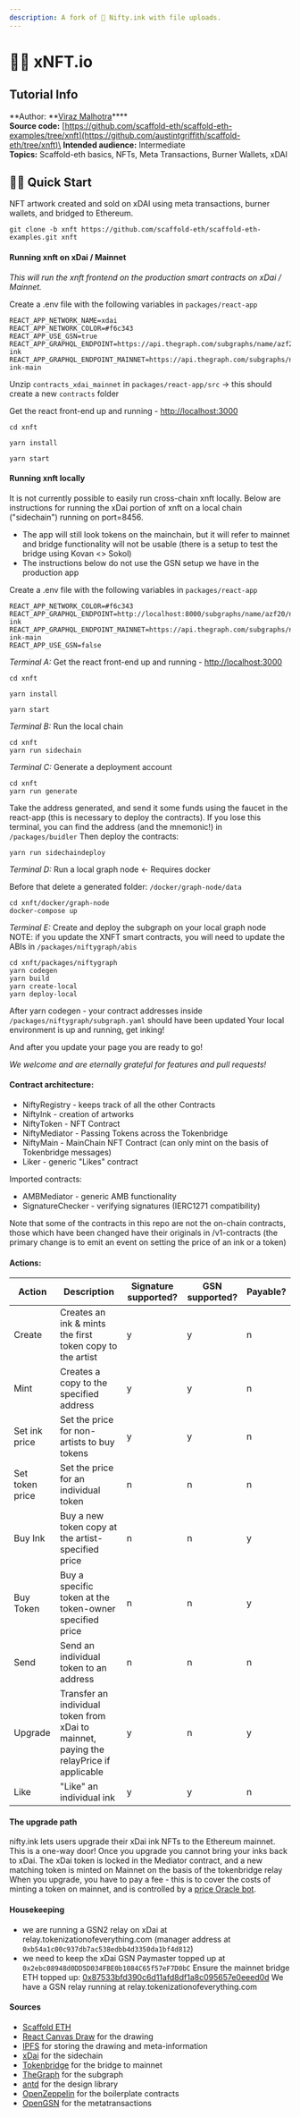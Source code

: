 ```yaml
---
description: A fork of 🎨 Nifty.ink with file uploads.
---
```


# 👨‍🎤 xNFT.io

## Tutorial Info

**Author: **[Viraz Malhotra](https://github.com/viraj124)****\
**Source code:** [https://github.com/scaffold-eth/scaffold-eth-examples/tree/xnft](https://github.com/austintgriffith/scaffold-eth/tree/xnft)\
**Intended audience:** Intermediate\
**Topics:** Scaffold-eth basics, NFTs, Meta Transactions, Burner Wallets, xDAI

## 🏃‍♀️ Quick Start

NFT artwork created and sold on xDAI using meta transactions, burner wallets, and bridged to Ethereum.

```
git clone -b xnft https://github.com/scaffold-eth/scaffold-eth-examples.git xnft
```

#### Running xnft on xDai / Mainnet

_This will run the xnft frontend on the production smart contracts on xDai / Mainnet._

Create a .env file with the following variables in `packages/react-app`

```
REACT_APP_NETWORK_NAME=xdai
REACT_APP_NETWORK_COLOR=#f6c343
REACT_APP_USE_GSN=true
REACT_APP_GRAPHQL_ENDPOINT=https://api.thegraph.com/subgraphs/name/azf20/nifty-ink
REACT_APP_GRAPHQL_ENDPOINT_MAINNET=https://api.thegraph.com/subgraphs/name/azf20/nifty-ink-main
```

Unzip `contracts_xdai_mainnet` in `packages/react-app/src` -> this should create a new `contracts` folder

Get the react front-end up and running - [http://localhost:3000](http://localhost:3000)

```
cd xnft

yarn install

yarn start
```

#### Running xnft locally

It is not currently possible to easily run cross-chain xnft locally. Below are instructions for running the xDai portion of xnft on a local chain ("sidechain") running on port=8456.

* The app will still look tokens on the mainchain, but it will refer to mainnet and bridge functionality will not be usable (there is a setup to test the bridge using Kovan <> Sokol)
* The instructions below do not use the GSN setup we have in the production app

Create a .env file with the following variables in `packages/react-app`

```
REACT_APP_NETWORK_COLOR=#f6c343
REACT_APP_GRAPHQL_ENDPOINT=http://localhost:8000/subgraphs/name/azf20/nifty-ink
REACT_APP_GRAPHQL_ENDPOINT_MAINNET=https://api.thegraph.com/subgraphs/name/azf20/nifty-ink-main
REACT_APP_USE_GSN=false
```

_Terminal A:_ Get the react front-end up and running - [http://localhost:3000](http://localhost:3000)

```
cd xnft

yarn install

yarn start
```

_Terminal B:_ Run the local chain

```
cd xnft
yarn run sidechain
```

_Terminal C:_ Generate a deployment account

```
cd xnft
yarn run generate
```

Take the address generated, and send it some funds using the faucet in the react-app (this is necessary to deploy the contracts). If you lose this terminal, you can find the address (and the mnemonic!) in `/packages/buidler` Then deploy the contracts:

```
yarn run sidechaindeploy
```

_Terminal D:_ Run a local graph node <- Requires docker

Before that delete a generated folder: `/docker/graph-node/data`

```
cd xnft/docker/graph-node
docker-compose up
```

_Terminal E:_ Create and deploy the subgraph on your local graph node NOTE: if you update the XNFT smart contracts, you will need to update the ABIs in `/packages/niftygraph/abis`

```
cd xnft/packages/niftygraph
yarn codegen
yarn build
yarn create-local
yarn deploy-local
```

After yarn codegen - your contract addresses inside `/packages/niftygraph/subgraph.yaml` should have been updated Your local environment is up and running, get inking!

And after you update your page you are ready to go!

_We welcome and are eternally grateful for features and pull requests!_

#### Contract architecture:

* NiftyRegistry - keeps track of all the other Contracts
* NiftyInk - creation of artworks
* NiftyToken - NFT Contract
* NiftyMediator - Passing Tokens across the Tokenbridge
* NiftyMain - MainChain NFT Contract (can only mint on the basis of Tokenbridge messages)
* Liker - generic "Likes" contract

Imported contracts:

* AMBMediator - generic AMB functionality
* SignatureChecker - verifying signatures (IERC1271 compatibility)

Note that some of the contracts in this repo are not the on-chain contracts, those which have been changed have their originals in /v1-contracts (the primary change is to emit an event on setting the price of an ink or a token)

#### Actions:

| Action          | Description                                                                            | Signature supported? | GSN supported? | Payable? |
| --------------- | -------------------------------------------------------------------------------------- | -------------------- | -------------- | -------- |
| Create          | Creates an ink & mints the first token copy to the artist                              | y                    | y              | n        |
| Mint            | Creates a copy to the specified address                                                | y                    | y              | n        |
| Set ink price   | Set the price for non-artists to buy tokens                                            | y                    | y              | n        |
| Set token price | Set the price for an individual token                                                  | n                    | n              | n        |
| Buy Ink         | Buy a new token copy at the artist-specified price                                     | n                    | n              | y        |
| Buy Token       | Buy a specific token at the token-owner specified price                                | n                    | n              | y        |
| Send            | Send an individual token to an address                                                 | n                    | n              | n        |
| Upgrade         | Transfer an individual token from xDai to mainnet, paying the relayPrice if applicable | y                    | n              | y        |
| Like            | "Like" an individual ink                                                               | y                    | y              | n        |

#### The upgrade path

nifty.ink lets users upgrade their xDai ink NFTs to the Ethereum mainnet. This is a one-way door! Once you upgrade you cannot bring your inks back to xDai. The xDai token is locked in the Mediator contract, and a new matching token is minted on Mainnet on the basis of the tokenbridge relay When you upgrade, you have to pay a fee - this is to cover the costs of minting a token on mainnet, and is controlled by a [price Oracle bot](https://blockscout.com/poa/xdai/address/0xa2197a282967dAc145e85D15e7960Aa30b86b771/transactions).

#### Housekeeping

* we are running a GSN2 relay on xDai at relay.tokenizationofeverything.com (manager address at `0xb54a1c00c937db7ac538edbb4d3350da1bf4d812`)
* we need to keep the xDai GSN Paymaster topped up at `0x2ebc08948d0DD5D034FBE0b1084C65f57eF7D0bC` Ensure the mainnet bridge ETH topped up: [0x87533bfd390c6d11afd8df1a8c095657e0eeed0d](https://etherscan.io/address/0x87533bfd390c6d11afd8df1a8c095657e0eeed0d) We have a GSN relay running at relay.tokenizationofeverything.com

#### Sources

* [Scaffold ETH](https://github.com/austintgriffith/scaffold-eth)
* [React Canvas Draw](https://github.com/embiem/react-canvas-draw) for the drawing
* [IPFS](https://ipfs.io) for storing the drawing and meta-information
* [xDai](https://www.xdaichain.com) for the sidechain
* [Tokenbridge](https://github.com/austintgriffith/scaffold-eth/blob/xnft/tokenbridge.net) for the bridge to mainnet
* [TheGraph](https://thegraph.com) for the subgraph
* [antd](https://ant.design) for the design library
* [OpenZeppelin](https://github.com/OpenZeppelin/openzeppelin-contracts) for the boilerplate contracts
* [OpenGSN](http://opengsn.org) for the metatransactions
